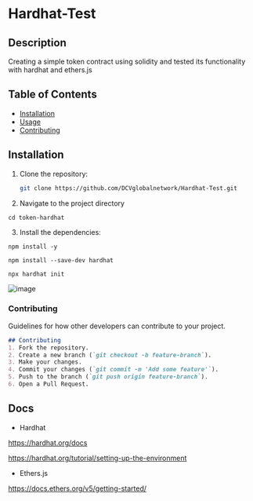 # Hardhat-Test

## Description

Creating a simple token contract using solidity and tested its functionality with hardhat and ethers.js  

## Table of Contents
- [Installation](#installation)
- [Usage](#usage)
- [Contributing](#contributing)


## Installation
1. Clone the repository:
   ```bash
   git clone https://github.com/DCVglobalnetwork/Hardhat-Test.git

2. Navigate to the project directory
   
```shell
cd token-hardhat
```
3. Install the dependencies:

```shell
npm install -y
```

```shell
npm install --save-dev hardhat
```

```shell
npx hardhat init
```

![image](https://github.com/DCVglobalnetwork/Hardhat-Test/assets/105791829/51a10388-57d6-40b8-863e-a85867bf0f03)




###  Contributing
Guidelines for how other developers can contribute to your project.

```markdown
## Contributing
1. Fork the repository.
2. Create a new branch (`git checkout -b feature-branch`).
3. Make your changes.
4. Commit your changes (`git commit -m 'Add some feature'`).
5. Push to the branch (`git push origin feature-branch`).
6. Open a Pull Request.
```




## Docs

* Hardhat

https://hardhat.org/docs

https://hardhat.org/tutorial/setting-up-the-environment

* Ethers.js
  
https://docs.ethers.org/v5/getting-started/  
